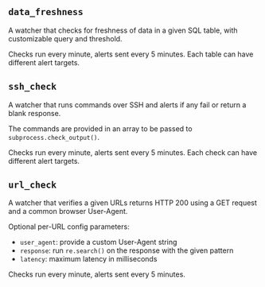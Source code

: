 ## `data_freshness`

A watcher that checks for freshness of data in a given SQL table, with customizable query and threshold.

Checks run every minute, alerts sent every 5 minutes. Each table can have different alert targets.

## `ssh_check`

A watcher that runs commands over SSH and alerts if any fail or return a blank response.

The commands are provided in an array to be passed to `subprocess.check_output()`.

Checks run every minute, alerts sent every 5 minutes. Each check can have different alert targets.

## `url_check`

A watcher that verifies a given URLs returns HTTP 200 using a GET request and a common browser User-Agent.

Optional per-URL config parameters:
* `user_agent`: provide a custom User-Agent string
* `response`: run `re.search()` on the response with the given pattern
* `latency`: maximum latency in milliseconds

Checks run every minute, alerts sent every 5 minutes.
